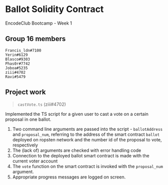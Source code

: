 # Ballot Solidity Contract
EncodeClub Bootcamp - Week 1

## Group 16 members
```
Francis_ldn#7100
Yerin#6129
Blasco#9303
Phas0r#7742
Joboa#5235
ziii#4702
Ravi#5479
```

## Project work

> `castVote.ts` (ziii#4702)

Implemented the TS script for a given user to cast a vote on a certain proposal in one ballot.

1. Two command line arguments are passed into the script - `ballotAddress` and `proposal_num`, referring to the address of the smart contract `ballot` deployed on ropsten network and the number id of the proposal to vote, respectively
2. The (lack of) arguments are checked with error handling code
3. Connection to the deployed ballot smart contract is made with the current voter account
4. The `vote` function on the smart contract is invoked with the `proposal_num` argument.
5. Appropriate progress messages are logged on screen.

